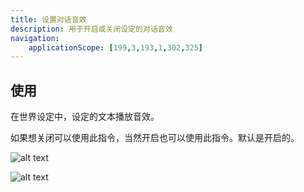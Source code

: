 ```yaml
---
title: 设置对话音效
description: 用于开启或关闭设定的对话音效
navigation:
    applicationScope: [199,3,193,1,302,325]
---
```


## 使用

在世界设定中，设定的文本播放音效。

如果想关闭可以使用此指令，当然开启也可以使用此指令。默认是开启的。

![alt text](https://cdn.gcw.wiki/gcw/image/zh_hans/commands/system/setdialogse/image.png)

![alt text](https://cdn.gcw.wiki/gcw/image/zh_hans/commands/system/setdialogse/image-1.png)
